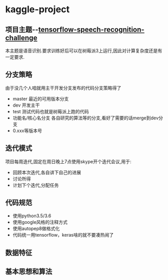 # kaggle-project

## 项目主题--[tensorflow-speech-recognition-challenge](https://www.kaggle.com/c/tensorflow-speech-recognition-challenge)


本主题是语音识别.要求训练好后可以在树莓派3上运行,因此对计算复杂度还是有一定要求.

## 分支策略

由于没几个人咱就用主干开发分支发布的代码分支策略得了

+ master 最近的可用版本分支
+ dev 开发主干
+ test 测试代码也就是树莓派上跑的代码
+ 功能名/核心名分支 各自研究的算法等的分支,看好了需要的话merge到dev分支
+ 0.xxx等版本号

## 迭代模式

项目每周迭代,固定在周日晚上7点使用skype开个迭代会议,用于:

+ 回顾本次迭代,各自讲下自己的进展
+ 讨论所得
+ 计划下个迭代,分配任务

## 代码规范

+ 使用python3.5/3.6
+ 使用google风格的注释方式
+ 使用autopep8做格式化
+ 代码统一用tensorflow，keras啥的就不要凑热闹了

## 数据特征


## 基本思想和算法


